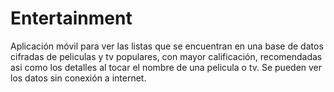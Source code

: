 # Entertainment
Aplicación móvil para ver las listas que se encuentran en una base de datos cifradas de peliculas y tv populares, con mayor calificación, recomendadas asi como los detalles al tocar el nombre de una pelicula o tv. Se pueden ver los datos sin conexión a internet.
